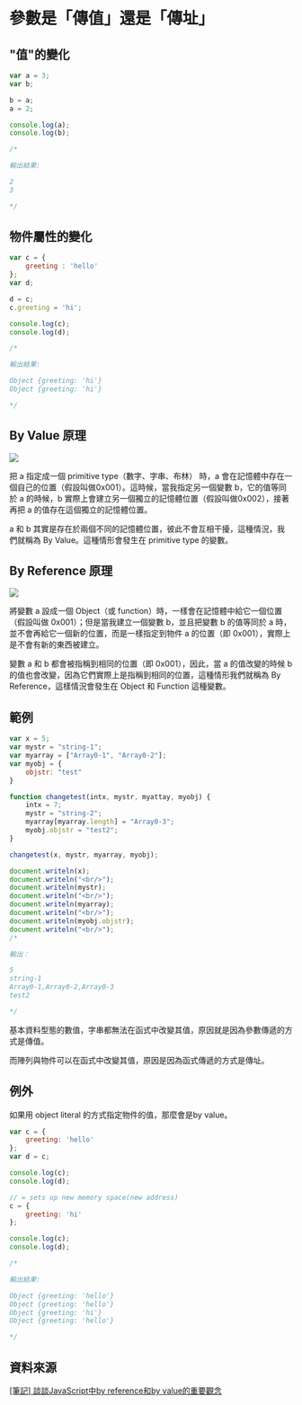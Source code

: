 # 參數是「傳值」還是「傳址」

## "值"的變化

```javascript
var a = 3;
var b;

b = a;
a = 2;

console.log(a);
console.log(b);

/* 

輸出結果:

2
3

*/
```

## 物件屬性的變化

```javascript
var c = {
    greeting : 'hello'
};
var d;

d = c;
c.greeting = 'hi';

console.log(c);
console.log(d);

/*

輸出結果:

Object {greeting: 'hi'}
Object {greeting: 'hi'}

*/
```

## By Value 原理

![](https://3.bp.blogspot.com/-bb5r8MJtDtY/VuTiEDzWlsI/AAAAAAAAi-4/Lioa8D1BXPAFx1iihQHhiGFfqfkj1VOBg/s640/5.png)

把 a 指定成一個 primitive type（數字、字串、布林） 時，a 會在記憶體中存在一個自己的位置（假設叫做0x001）。這時候，當我指定另一個變數 b，它的值等同於 a 的時候，b 實際上會建立另一個獨立的記憶體位置（假設叫做0x002），接著再把 a 的值存在這個獨立的記憶體位置。

a 和 b 其實是存在於兩個不同的記憶體位置，彼此不會互相干擾，這種情況，我們就稱為 By Value。這種情形會發生在 primitive type 的變數。

## By Reference 原理

![](https://1.bp.blogspot.com/-oJMd3iCNRqA/VuTrlJ5HPXI/AAAAAAAAi_I/iTMEL1hmQlUKAymRhg34DGI4RQ3JXlZ-w/s1600/6.png)

將變數 a 設成一個 Object（或 function）時，一樣會在記憶體中給它一個位置（假設叫做 0x001）；但是當我建立一個變數 b，並且把變數 b 的值等同於 a 時，並不會再給它一個新的位置，而是一樣指定到物件 a 的位置（即 0x001），實際上是不會有新的東西被建立。

變數 a 和 b 都會被指稱到相同的位置（即 0x001），因此，當 a 的值改變的時候 b 的值也會改變，因為它們實際上是指稱到相同的位置，這種情形我們就稱為 By Reference，這樣情況會發生在 Object 和 Function 這種變數。

## 範例

```javascript
var x = 5;
var mystr = "string-1";
var myarray = ["Array0-1", "Array0-2"];
var myobj = {
    objstr: "test"
}

function changetest(intx, mystr, myattay, myobj) {
    intx = 7;
    mystr = "string-2";
    myarray[myarray.length] = "Array0-3";
    myobj.objstr = "test2";
}

changetest(x, mystr, myarray, myobj);

document.writeln(x);
document.writeln("<br/>");
document.writeln(mystr);
document.writeln("<br/>");
document.writeln(myarray);
document.writeln("<br/>");
document.writeln(myobj.objstr);
document.writeln("<br/>");
/*

輸出：

5
string-1
Array0-1,Array0-2,Array0-3
test2

*/ 
```

基本資料型態的數值，字串都無法在函式中改變其值，原因就是因為參數傳遞的方式是傳值。

而陣列與物件可以在函式中改變其值，原因是因為函式傳遞的方式是傳址。

## 例外

如果用 object literal 的方式指定物件的值，那麼會是by value。

```javascript
var c = {
    greeting: 'hello'
};
var d = c;

console.log(c);
console.log(d);

// = sets up new memory space(new address)
c = {
    greeting: 'hi'
};

console.log(c);
console.log(d);

/*

輸出結果:

Object {greeting: 'hello'}
Object {greeting: 'hello'}
Object {greeting: 'hi'}
Object {greeting: 'hello'}

*/
```

## 資料來源
[[筆記] 談談JavaScript中by reference和by value的重要觀念](https://pjchender.blogspot.tw/2016/03/javascriptby-referenceby-value.html)
